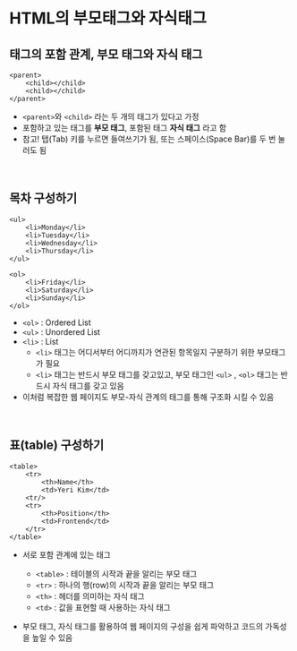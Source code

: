 # HTML의 부모태그와 자식태그

## 태그의 포함 관계, 부모 태그와 자식 태그

```
<parent>
	<child></child>
	<child></child>
</parent>
```

- `<parent>`와 `<child>` 라는 두 개의 태그가 있다고 가정
- 포함하고 있는 태그를 **부모 태그**, 포함된 태그 **자식 태그** 라고 함
- 참고! 탭(Tab) 키를 누르면 들여쓰기가 됨, 또는 스페이스(Space Bar)를 두 번 눌러도 됨

<br>

## 목차 구성하기

```
<ul>
	<li>Monday</li>
	<li>Tuesday</li>
	<li>Wednesday</li>
	<li>Thursday</li>
</ul>

<ol>
	<li>Friday</li>
	<li>Saturday</li>
	<li>Sunday</li>
</ol>
```

- `<ol>` : Ordered List
- `<ul>` : Unordered List
- `<li>` : List
  - `<li>` 태그는 어디서부터 어디까지가 연관된 항목일지 구분하기 위한 부모태그가 필요
  - `<li>` 태그는 반드시 부모 태그를 갖고있고, 부모 태그인 `<ul>` , `<ol>` 태그는 반드시 자식 태그를 갖고 있음
- 이처럼 복잡한 웹 페이지도 부모-자식 관계의 태그를 통해 구조화 시킬 수 있음

<br>

## 표(table) 구성하기

```
<table>
	<tr>
		<th>Name</th>
		<td>Yeri Kim</td>
	<tr/>
	<tr>
		<th>Position</th>
		<td>Frontend</td>
	</tr>
</table>
```

- 서로 포함 관계에 있는 태그

  - `<table>` : 테이블의 시작과 끝을 알리는 부모 태그
  - `<tr>` : 하나의 행(row)의 시작과 끝을 알리는 부모 태그
  - `<th>` : 헤더를 의미하는 자식 태그
  - `<td>` : 값을 표현할 때 사용하는 자식 태그

- 부모 태그, 자식 태그를 활용하여 웹 페이지의 구성을 쉽게 파악하고 코드의 가독성을 높일 수 있음
